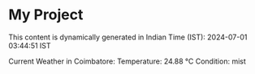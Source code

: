 # My Project

This content is dynamically generated in Indian Time (IST): 2024-07-01 03:44:51 IST


Current Weather in Coimbatore:
Temperature: 24.88 °C
Condition: mist
